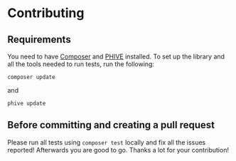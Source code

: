 # Contributing

## Requirements

You need to have [Composer](https://getcomposer.org/) and [PHIVE](https://phar.io/) installed. 
To set up the library and all the tools needed to run tests, run the following:

`composer update`

and 

`phive update`

## Before committing and creating a pull request

Please run all tests using `composer test` locally and fix all the issues reported!
Afterwards you are good to go. Thanks a lot for your contribution!
